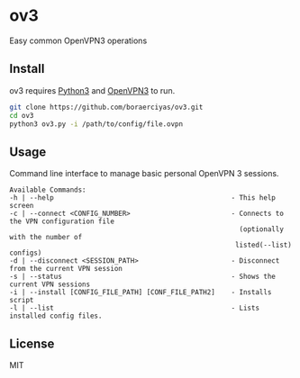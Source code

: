 # ov3
Easy common OpenVPN3 operations


## Install

ov3 requires [Python3](https://www.python.org/download/releases/3.0/) and [OpenVPN3](https://openvpn.net/cloud-docs/openvpn-3-client-for-linux/) to run.

```sh
git clone https://github.com/boraerciyas/ov3.git
cd ov3
python3 ov3.py -i /path/to/config/file.ovpn
```

## Usage
Command line interface to manage basic personal 
    OpenVPN 3 sessions.

    Available Commands:
    -h | --help                                            - This help screen
    -c | --connect <CONFIG_NUMBER>                         - Connects to the VPN configuration file 
                                                             (optionally with the number of 
                                                            listed(--list) configs)
    -d | --disconnect <SESSION_PATH>                       - Disconnect from the current VPN session
    -s | --status                                          - Shows the current VPN sessions
    -i | --install [CONFIG_FILE_PATH] [CONF_FILE_PATH2]    - Installs script
    -l | --list                                            - Lists installed config files.


## License

MIT